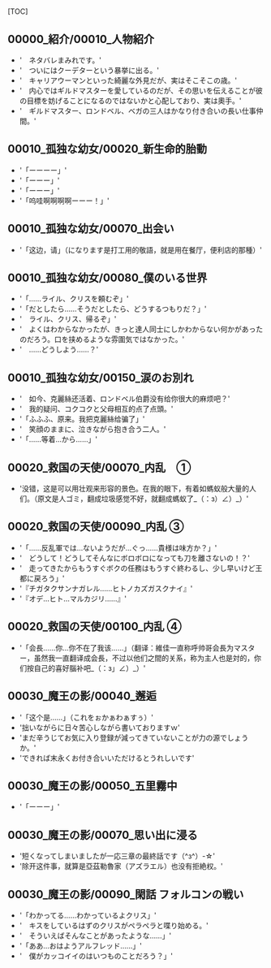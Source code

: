 # 

[TOC]

## 00000_紹介/00010_人物紹介

- '　ネタバレまみれです。'
- '　ついにはクーデターという暴挙に出る。'
- '　キャリアウーマンといった綺麗な外見だが、実はそこそこの歳。'
- '　内心ではギルドマスターを愛しているのだが、その思いを伝えることが彼の目標を妨げることになるのではないかと心配しており、実は奧手。'
- '　ギルドマスター、ロンドベル、ベガの三人はかなり付き合いの長い仕事仲間。'


## 00010_孤独な幼女/00020_新生命的胎動

- '「ーーーー」'
- '「ーーー」'
- '「ーーー」'
- '「呜哇啊啊啊啊ーーー！」'


## 00010_孤独な幼女/00070_出会い

- '「这边，请」（になります是打工用的敬語，就是用在餐厅，便利店的那種）'


## 00010_孤独な幼女/00080_僕のいる世界

- '「……ライル、クリスを頼むぞ」'
- '「だとしたら……そうだとしたら、どうするつもりだ？」'
- '　ライル、クリス、帰るぞ」'
- '　よくはわからなかったが、きっと達人同士にしかわからない何かがあったのだろう。口を挟めるような雰圍気ではなかった。'
- '　……どうしよう……？'


## 00010_孤独な幼女/00150_涙のお別れ

- '　如今、克麗絲还活着、ロンドベル伯爵没有给你很大的麻烦吧？'
- '　我的疑问、コクコクと父母相互的点了点頭。'
- '「ふふふ、原来。我把克麗絲给骗了」'
- '　笑顔のままに、泣きながら抱き合う二人。'
- '「……等着…から……」'


## 00020_救国の天使/00070_内乱　①

- '没错，这是可以用壮观来形容的景色。在我的眼下，有着如螞蚁般大量的人们。（原文是人ゴミ，翻成垃圾感觉不好，就翻成螞蚁了_（：з）∠）_）'


## 00020_救国の天使/00090_内乱 ③

- '「……反乱軍では…ないようだが…ぐっ……貴様は味方か？」'
- '　どうして！どうしてそんなにボロボロになっても刀を離さないの！？'
- '　走ってきたからもうすぐボクの任務はもうすぐ終わるし、少し早いけど王都に戻ろう」'
- '『チガタクサンナガレル……ヒトノカズガスクナイ』'
- '『オデ…ヒト…マルカジリ……』'


## 00020_救国の天使/00100_内乱 ④

- '「会長……你…你不在了我该……」（翻译：維佳一直称呼帅哥会長为マスター，虽然我一直翻译成会長，不过以他们之間的关系，称为主人也是対的，你们按自己的喜好腦补吧_（：з」∠）_）'


## 00030_魔王の影/00040_邂逅

- '「这个是……」（これをぉかぁわぁすぅ）'
- '拙いながらに日々苦心しながら書いておりますｗ'
- 'まだ辛うじてお気に入り登録が減ってきていないことが力の源でしょうか。'
- 'できれば末永くお付き合いいただけるとうれしいです'


## 00030_魔王の影/00050_五里霧中

- '「ーーー」'


## 00030_魔王の影/00070_思い出に浸る

- '短くなってしまいましたが一応三章の最終話です（^з^）-☆'
- '除开这件事，就算是亞茲勒魯家（アズラエル）也没有拒絶权。'


## 00030_魔王の影/00090_閑話 フォルコンの戦い

- '「わかってる……わかっているよクリス」'
- '　キスをしているはずのクリスがペラペラと喋り始める。'
- '　そういえばそんなことがあったような……」'
- '「ああ…おはようアルフレッド……」'
- '　僕がカッコイイのはいつものことだろう？」'
